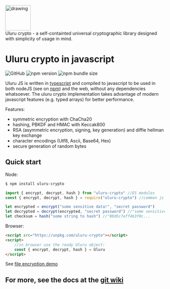 ﻿
<img src="https://i.ibb.co/p1K4cDf/final.png" alt="drawing" height="80"/><br>
Uluru crypto - a self-containted universal cryptographic library designed with simplicity of usage in mind.

# Uluru crypto in javascript
![GitHub](https://img.shields.io/github/license/Franatrtur/ulurujs?style=for-the-badge)  ![npm version](https://img.shields.io/npm/v/uluru-crypto?label=npm%20version&style=for-the-badge) ![npm bundle size](https://img.shields.io/bundlephobia/min/uluru-crypto?style=for-the-badge)

Uluru JS is written in [typescript](https://www.typescriptlang.org/) and compiled to javascript to be used in both nodeJS (see on [npm](https://npmjs.com/package/uluru-crypto)) and the web, without any dependencies whatsoever. The uluru crypto implementation takes advantage of modern javascript features (e.g. typed arrays) for better performance.   

Features:
 - symmetric encryption with ChaCha20
 - hashing, PBKDF and HMAC with Keccak800
 - RSA (asymmetric encryption, signing, key generation) and diffie hellman key exchange
 - character encodings (Utf8, Ascii, Base64, Hex)
 - secure generation of random bytes
## Quick start
Node:
```bash
$ npm install uluru-crypto
```
```javascript
import { encrypt, decrypt, hash } from "uluru-crypto" //ES modules
const { encrypt, decrypt, hash } = require("uluru-crypto") //common js

let encrypted = encrypt("some sensitive data!", "secret password")
let decrypted = decrypt(encrypted, "secret password") //"some sensitive data!"
let checksum = hash("some string to hash") //"00d5c7aff4b3f0c...
```
Browser:
```html
<script src="https://unpkg.com/uluru-crypto"></script>
<script>
	//in browser use the ready Uluru object:
	const { encrypt, decrypt, hash } = Uluru
</script>
```
   
See [file encryption demo](https://franatrtur.github.io/file-encryption)   

## For more, see the docs at the [git wiki](https://github.com/Franatrtur/ulurujs/wiki)
